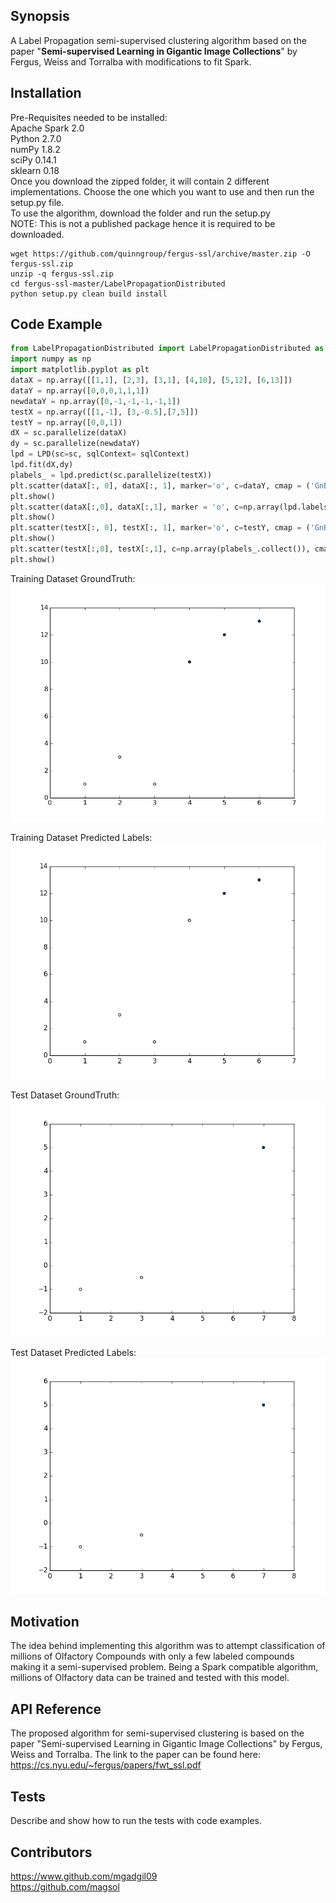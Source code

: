 ## Synopsis

A Label Propagation semi-supervised clustering algorithm based on the paper "**Semi-supervised Learning in Gigantic Image Collections**" by Fergus, Weiss and Torralba with modifications to fit Spark.  


## Installation

Pre-Requisites needed to be installed:  
Apache Spark 2.0  
Python 2.7.0  
numPy 1.8.2  
sciPy 0.14.1  
sklearn 0.18    
Once you download the zipped folder, it will contain 2 different implementations. Choose the one which you want
to use and then run the setup.py file.  
To use the algorithm, download the folder and run the setup.py  
NOTE: This is not a published package hence it is required to be downloaded.
```
wget https://github.com/quinngroup/fergus-ssl/archive/master.zip -O fergus-ssl.zip
unzip -q fergus-ssl.zip
cd fergus-ssl-master/LabelPropagationDistributed
python setup.py clean build install

```

## Code Example

```python
from LabelPropagationDistributed import LabelPropagationDistributed as LPD  
import numpy as np  
import matplotlib.pyplot as plt  
dataX = np.array([[1,1], [2,3], [3,1], [4,10], [5,12], [6,13]])  
dataY = np.array([0,0,0,1,1,1])  
newdataY = np.array([0,-1,-1,-1,-1,1])  
testX = np.array([[1,-1], [3,-0.5],[7,5]])  
testY = np.array([0,0,1])  
dX = sc.parallelize(dataX)  
dy = sc.parallelize(newdataY)  
lpd = LPD(sc=sc, sqlContext= sqlContext)
lpd.fit(dX,dy)  
plabels_ = lpd.predict(sc.parallelize(testX))  
plt.scatter(dataX[:, 0], dataX[:, 1], marker='o', c=dataY, cmap = ('GnBu'))  
plt.show()  
plt.scatter(dataX[:,0], dataX[:,1], marker = 'o', c=np.array(lpd.labels_.collect()), cmap = (('GnBu')))  
plt.show()  
plt.scatter(testX[:, 0], testX[:, 1], marker='o', c=testY, cmap = ('GnBu'))  
plt.show()  
plt.scatter(testX[:,0], testX[:,1], c=np.array(plabels_.collect()), cmap = (('GnBu')))  
plt.show()

```
Training Dataset GroundTruth:  
![alt tag](https://github.com/quinngroup/fergus-ssl/blob/master/LabelPropagationDistributed/Images/trainGT.png)  

Training Dataset Predicted Labels:  
![alt tag](https://github.com/quinngroup/fergus-ssl/blob/master/LabelPropagationDistributed/Images/trainPredicted.png)  

Test Dataset GroundTruth:  
![alt tag](https://github.com/quinngroup/fergus-ssl/blob/master/LabelPropagationDistributed/Images/testGT.png)  

Test Dataset Predicted Labels:  
![alt tag](https://github.com/quinngroup/fergus-ssl/blob/master/LabelPropagationDistributed/Images/testPredicted.png)  
## Motivation

The idea behind implementing this algorithm was to attempt classification of millions of Olfactory Compounds with only a few labeled compounds making it a semi-supervised problem.
Being a Spark compatible algorithm, millions of Olfactory data can be trained and tested with this model.  

## API Reference

The proposed algorithm for semi-supervised clustering is based on the paper "Semi-supervised Learning in Gigantic Image Collections" by Fergus, Weiss and Torralba.
The link to the paper can be found here: https://cs.nyu.edu/~fergus/papers/fwt_ssl.pdf  

## Tests

Describe and show how to run the tests with code examples.  

## Contributors

https://www.github.com/mgadgil09  
https://github.com/magsol  
